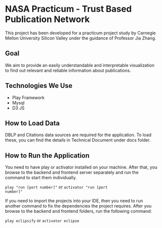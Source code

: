 NASA Practicum - Trust Based Publication Network
==========


This project has been developed for a practicum project study by Carnegie Mellon University Silicon Valley under the guidance of Professor Jia Zhang.


Goal
------

We aim to provide an easily understandable and interpretable visualization to find out relevant and reliable information about publications.


Technologies We Use
------

- Play Framework
- Mysql
- D3 JS


How to Load Data
-------

DBLP and Citations data sources are required for the application. To load these, you can find the details in Technical Document under docs folder.


How to Run the Application
-------


You need to have play or activator installed on your machine. After that, you browse to the backend and frontend server separately and run the command to start them individually.

<code>play "run [port number]"</code>
or
<code>activator "run [port number]"</code>

If you need to import the projects into your IDE, then you need to run another command to fix the dependencies the project requires. After you browse to the backend and frontend folders, run the following command:

<code>play eclipsify</code>
or
<code>activator eclipse</code>
